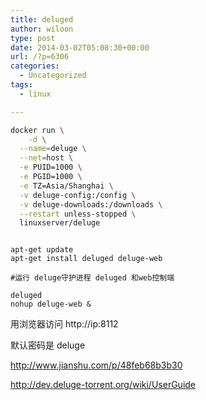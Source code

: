 ```yaml
---
title: deluged
author: wiloon
type: post
date: 2014-03-02T05:08:30+00:00
url: /?p=6306
categories:
  - Uncategorized
tags:
  - linux

---
```

```bash
docker run \
    -d \
  --name=deluge \
  --net=host \
  -e PUID=1000 \
  -e PGID=1000 \
  -e TZ=Asia/Shanghai \
  -v deluge-config:/config \
  -v deluge-downloads:/downloads \
  --restart unless-stopped \
  linuxserver/deluge
```

```bash<br />\#debian

apt-get update
apt-get install deluged deluge-web

#运行 deluge守护进程 deluged 和web控制端

deluged
nohup deluge-web &

```

用浏览器访问 http://ip:8112

默认密码是 deluge

http://www.jianshu.com/p/48feb68b3b30

http://dev.deluge-torrent.org/wiki/UserGuide